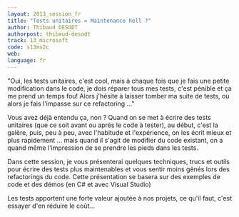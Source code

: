 ```yaml
---
layout: 2013_session_fr
title: "Tests unitaires = Maintenance hell ?"
author: Thibaud DESODT
authorpost: thibaud-desodt
track: 13_microsoft
code: s13ms2c
web: 
language: fr
---
```


"Oui, les tests unitaires, c'est cool, mais à chaque fois que je fais une petite modification dans le code, je dois réparer tous mes tests, c'est pénible et ça me prend un temps fou! Alors j'hésite à laisser tomber ma suite de tests, ou alors je fais l'impasse sur ce refactoring ..."

Vous avez déjà entendu ça, non ?
Quand on se met à écrire des tests unitaires (que ce soit avant ou après le code à tester), au début, c'est la galère, puis, peu à peu, avec l'habitude et l'expérience, on les écrit mieux et plus rapidement ... mais quand il s'agit de modifier du code existant, on a quand même l'impression de se prendre les pieds dans les tests.

Dans cette session, je vous présenterai quelques techniques, trucs et outils pour écrire des tests plus maintenables et vous sentir moins gênés lors des refactorings du code. Cette présentation se basera sur des exemples de code et des démos (en C# et avec Visual Studio)

Les tests apportent une forte valeur ajoutée à nos projets, ce qu'il faut, c'est essayer d'en réduire le coût...